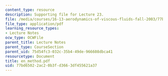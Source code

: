 ```yaml
---
content_type: resource
description: Supporting file for Lecture 23.
file: /media/courses/16-13-aerodynamics-of-viscous-fluids-fall-2003/77bd65022ac20b3fd3663df455621a37_en_method.pdf
file_type: application/pdf
learning_resource_types:
- Lecture Notes
ocw_type: OCWFile
parent_title: Lecture Notes
parent_type: CourseSection
parent_uid: 75d54fc3-032c-35b4-49de-966608dbca41
resourcetype: Document
title: en_method.pdf
uid: 77bd6502-2ac2-0b3f-d366-3df455621a37
---
```

